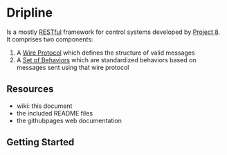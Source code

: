 # Dripline

Is a mostly [RESTful](https://ics.uci.edu/~fielding/pubs/dissertation/rest_arch_style.htm) framework for control systems developed by [Project 8](http://www.project8.org).
It comprises two components:  

1. A [Wire Protocol](#Wire-Protocol) which defines the structure of valid messages
2. A [Set of Behaviors](#Behaviors) which are standardized behaviors based on messages sent using that wire protocol

## Resources
* wiki: this document
* the included README files
* the githubpages web documentation

## Getting Started
